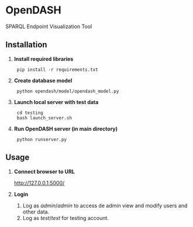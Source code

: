OpenDASH
========

SPARQL Endpoint Visualization Tool


Installation
------------

1. **Install required libraries**

		pip install -r requirements.txt

2. **Create database model**

		python opendash/model/opendash_model.py

3. **Launch local server with test data** 

		cd testing
		bash launch_server.sh

4. **Run OpenDASH server (in main directory)**

		python runserver.py
		
Usage
-----

1. **Connect browser to URL** 

      http://127.0.0.1:5000/
            
2. **Login**

      1. Log as *admin*/*admin* to access de admin view and modify users and other data.
      1. Log as *test*/*test* for testing account.



